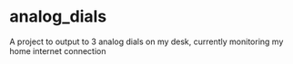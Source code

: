 # analog_dials
A project to output to 3 analog dials on my desk, currently monitoring my home internet connection
